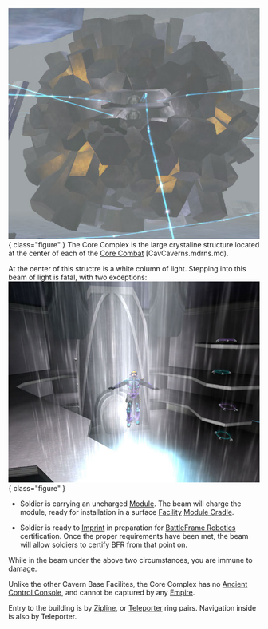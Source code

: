 ![](../images/Core_Complex.jpg){ class="figure" } The Core Complex is the
large crystaline structure located at the center of each of the
[Core Combat](../items/Core_Combat.md) [CavCaverns.mdrns.md).

At the center of this structre is a white column of light. Stepping into this
beam of light is fatal, with two exceptions:
![](../images/Core_Beam.jpg){ class="figure" }

- Soldier is carrying an uncharged [Module](../etc/Modules.md). The beam will
  charge the module, ready for installation in a surface
  [Facility](Facilities.md) [Module Cradle](../items/Module_Cradle.md).

<!-- -->

- Soldier is ready to [Imprint](../terminology/BFR_Imprint.md) in preparation
  for [BattleFrame Robotics](../vehicles/BattleFrame_Robotics.md) certification.
  Once the proper requirements have been met, the beam will allow soldiers to
  certify BFR from that point on.

While in the beam under the above two circumstances, you are immune to damage.

Unlike the other Cavern Base Facilites, the Core Complex has no
[Ancient Control Console](../items/Ancient_Control_Console.md), and cannot be
captured by any [Empire](../terminology/Empire.md).

Entry to the building is by [Zipline](../items/Zipline.md), or
[Teleporter](../terminology/Teleporter.md) ring pairs. Navigation inside is also
by Teleporter.


